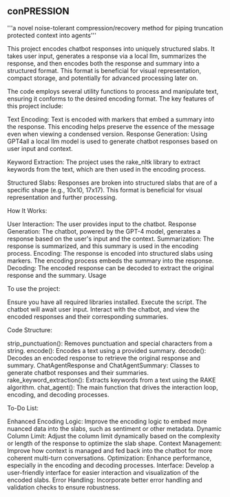 conPRESSION
---

'''a novel noise-tolerant compression/recovery method for piping truncation protected context into agents'''

This project encodes chatbot responses into uniquely structured slabs. It takes user input, generates a response via a local llm, summarizes the response, and then encodes both the response and summary into a structured format. This format is beneficial for visual representation, compact storage, and potentially for advanced processing later on.

The code employs several utility functions to process and manipulate text, ensuring it conforms to the desired encoding format. The key features of this project include:

Text Encoding: Text is encoded with markers that embed a summary into the response. This encoding helps preserve the essence of the message even when viewing a condensed version.
Response Generation: Using GPT4all a local llm model is used to generate chatbot responses based on user input and context.

Keyword Extraction: The project uses the rake_nltk library to extract keywords from the text, which are then used in the encoding process.

Structured Slabs: Responses are broken into structured slabs that are of a specific shape (e.g., 10x10, 17x17). This format is beneficial for visual representation and further processing.

How It Works:

User Interaction: The user provides input to the chatbot.
Response Generation: The chatbot, powered by the GPT-4 model, generates a response based on the user's input and the context.
Summarization: The response is summarized, and this summary is used in the encoding process.
Encoding: The response is encoded into structured slabs using markers. The encoding process embeds the summary into the response.
Decoding: The encoded response can be decoded to extract the original response and the summary.
Usage

To use the project:

Ensure you have all required libraries installed.
Execute the script. The chatbot will await user input.
Interact with the chatbot, and view the encoded responses and their corresponding summaries.


Code Structure:

strip_punctuation(): Removes punctuation and special characters from a string.
encode(): Encodes a text using a provided summary.
decode(): Decodes an encoded response to retrieve the original response and summary.
ChatAgentResponse and ChatAgentSummary: Classes to generate chatbot responses and their summaries.
rake_keyword_extraction(): Extracts keywords from a text using the RAKE algorithm.
chat_agent(): The main function that drives the interaction loop, encoding, and decoding processes.


To-Do List:

Enhanced Encoding Logic: Improve the encoding logic to embed more nuanced data into the slabs, such as sentiment or other metadata.
Dynamic Column Limit: Adjust the column limit dynamically based on the complexity or length of the response to optimize the slab shape.
Context Management: Improve how context is managed and fed back into the chatbot for more coherent multi-turn conversations.
Optimization: Enhance performance, especially in the encoding and decoding processes.
Interface: Develop a user-friendly interface for easier interaction and visualization of the encoded slabs.
Error Handling: Incorporate better error handling and validation checks to ensure robustness.
